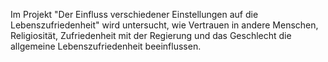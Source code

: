 Im Projekt "Der Einfluss verschiedener Einstellungen auf die Lebenszufriedenheit" wird untersucht, wie Vertrauen in andere Menschen, Religiosität, Zufriedenheit mit der Regierung und das Geschlecht die allgemeine Lebenszufriedenheit beeinflussen.
